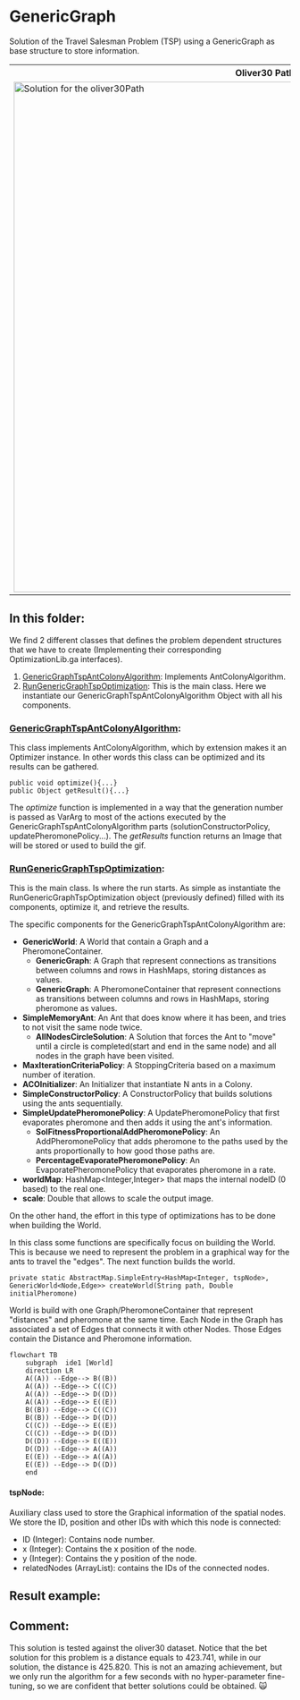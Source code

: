 # GenericGraph
Solution of the Travel Salesman Problem (TSP) using a GenericGraph as base structure to store information.

<table>
  <tr>
    <th> <b>Oliver30 Path </b></th>
  </tr>
  <tr>
    <td> <img src="https://github.com/SergioOyaga/AntColonyAlgorithmExamples/blob/master/src/out/TSP/oliver30.gif"  title="Solution for the oliver30Path" alt="Solution for the oliver30Path" width="900" height="913" /></td>
    <td> <img src="https://github.com/SergioOyaga/AntColonyAlgorithmExamples/blob/master/src/out/TSP/oliver30.jpg"  title="Solution for the oliver30Path" alt="Solution for the oliver30Path" width="900" height="913" /></td>
  </tr>
</table>

## In this folder:
We find 2 different classes that defines the problem dependent structures that we have to create (Implementing their
corresponding OptimizationLib.ga interfaces).
1. [GenericGraphTspAntColonyAlgorithm](#genericgraphtspantcolonyalgorithm): Implements AntColonyAlgorithm.
2. [RunGenericGraphTspOptimization](#rungenericgraphtspoptimization): This is the main class. Here we instantiate our GenericGraphTspAntColonyAlgorithm Object with all his components.

### [GenericGraphTspAntColonyAlgorithm](https://github.com/SergioOyaga/AntColonyAlgorithmExamples/blob/master/src/main/java/org/soyaga/examples/TSP/GenericGraph/GenericGraphTspAntColonyAlgorithm.java):
This class implements AntColonyAlgorithm, which by extension makes it an Optimizer instance. In other words this class 
can be optimized and its results can be gathered.

````code
public void optimize(){...}
public Object getResult(){...}
````

The <i>optimize</i> function is implemented in a way that the generation number is passed as VarArg to most of the actions
executed by the GenericGraphTspAntColonyAlgorithm parts (solutionConstructorPolicy, updatePheromonePolicy...). 
The <i>getResults</i> function returns an Image that will be stored or used to build the gif.

### [RunGenericGraphTspOptimization](https://github.com/SergioOyaga/AntColonyAlgorithmExamples/blob/master/src/main/java/org/soyaga/examples/TSP/GenericGraph/RunGenericGraphTspOptimization.java):
This is the main class. Is where the run starts. As simple as instantiate the RunGenericGraphTspOptimization object 
(previously defined) filled with its components, optimize it, and retrieve the results.

The specific components for the GenericGraphTspAntColonyAlgorithm are:
- <b>GenericWorld</b>: A World that contain a Graph and a PheromoneContainer.
  - <b>GenericGraph</b>: A Graph that represent connections as transitions between columns and rows in HashMaps,
    storing distances as values.
  - <b>GenericGraph</b>: A PheromoneContainer that represent connections as transitions between 
    columns and rows in HashMaps, storing pheromone as values.
- <b>SimpleMemoryAnt</b>: An Ant that does know where it has been, and tries to not visit the same node twice.
    - <b>AllNodesCircleSolution</b>: A Solution that forces the Ant to "move" until a circle is completed(start and end in the same node)
      and all nodes in the graph have been visited.
- <b>MaxIterationCriteriaPolicy</b>: A StoppingCriteria based on a maximum number of iteration.
- <b>ACOInitializer</b>: An Initializer that instantiate N ants in a Colony.
- <b>SimpleConstructorPolicy</b>: A ConstructorPolicy that builds solutions using the ants sequentially.
- <b>SimpleUpdatePheromonePolicy</b>: A UpdatePheromonePolicy that first evaporates pheromone and then adds it using the ant's information.
  - <b>SolFitnessProportionalAddPheromonePolicy</b>: An AddPheromonePolicy that adds pheromone to the paths used by the ants 
    proportionally to how good those paths are.
  - <b>PercentageEvaporatePheromonePolicy</b>: An EvaporatePheromonePolicy that evaporates pheromone in a rate.
- <b>worldMap</b>: HashMap<Integer,Integer> that maps the internal nodeID (0 based) to the real one.
- <b>scale</b>: Double that allows to scale the output image.

On the other hand, the effort in this type of optimizations has to be done when building the World.

In this class some functions are specifically focus on building the World. This is because we need to represent the problem in a 
graphical way for the ants to travel the "edges".
The next function builds the world. 

````code
private static AbstractMap.SimpleEntry<HashMap<Integer, tspNode>, GenericWorld<Node,Edge>> createWorld(String path, Double initialPheromone)
````
World is build with one Graph/PheromoneContainer that represent "distances" and pheromone at the same time. Each Node in
the Graph has associated a set of Edges that connects it with other Nodes. Those Edges contain the Distance and 
Pheromone information. 

````mermaid
flowchart TB
    subgraph  ide1 [World]
    direction LR
    A((A)) --Edge--> B((B))
    A((A)) --Edge--> C((C))
    A((A)) --Edge--> D((D))
    A((A)) --Edge--> E((E))
    B((B)) --Edge--> C((C))
    B((B)) --Edge--> D((D))
    C((C)) --Edge--> E((E))
    C((C)) --Edge--> D((D))
    D((D)) --Edge--> E((E))
    D((D)) --Edge--> A((A))
    E((E)) --Edge--> A((A))
    E((E)) --Edge--> D((D))
    end

````

#### tspNode:
Auxiliary class used to store the Graphical information of the spatial nodes. We store the ID, position and other IDs with
which this node is connected:
- ID (Integer): Contains node number.
- x (Integer): Contains the x position of the node.
- y (Integer): Contains the y position of the node.
- relatedNodes (ArrayList<Integer>): contains the IDs of the connected nodes.

## Result example:

## Comment:
This solution is tested against the oliver30 dataset. Notice that the bet solution for this problem is a 
distance equals to 423.741, while in our solution, the distance is 425.820. This is not an amazing achievement,
but we only run the algorithm for a few seconds with no hyper-parameter fine-tuning, so we are confident that better 
solutions could be obtained. :scream_cat:

